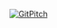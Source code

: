 [![GitPitch](https://gitpitch.com/assets/badge.svg)](https://github.com/ThinkBigAnalytics/Bootcamp_Dec16_Utah/tree/master/Week1/100_deliverables)